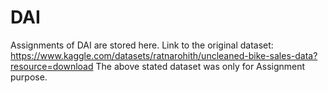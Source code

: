 # DAI
Assignments of DAI are stored here.
Link to the original dataset: https://www.kaggle.com/datasets/ratnarohith/uncleaned-bike-sales-data?resource=download
The above stated dataset was only for Assignment purpose.

